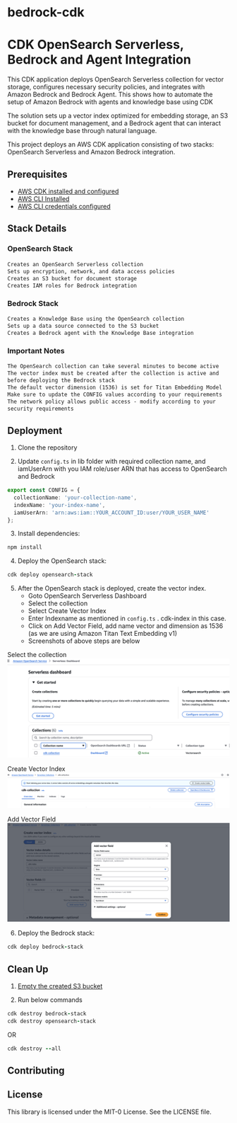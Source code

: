 # bedrock-cdk

# CDK OpenSearch Serverless, Bedrock and Agent Integration

This CDK application deploys OpenSearch Serverless collection for vector storage, configures necessary security policies, and integrates with Amazon Bedrock and Bedrock Agent. This shows how to automate the setup of Amazon Bedrock with agents and knowledge base using CDK

The solution sets up a vector index optimized for embedding storage, an S3 bucket for document management, and a Bedrock agent that can interact with the knowledge base through natural language.

This project deploys an AWS CDK application consisting of two stacks: OpenSearch Serverless and Amazon Bedrock integration.

## Prerequisites

- [AWS CDK installed and configured](https://docs.aws.amazon.com/cdk/v2/guide/getting_started.html)
- [AWS CLI Installed](https://docs.aws.amazon.com/cli/latest/userguide/getting-started-install.html)
- [AWS CLI credentials configured](https://docs.aws.amazon.com/cli/v1/userguide/cli-chap-configure.html)


## Stack Details

### OpenSearch Stack

    Creates an OpenSearch Serverless collection
    Sets up encryption, network, and data access policies
    Creates an S3 bucket for document storage
    Creates IAM roles for Bedrock integration

### Bedrock Stack

    Creates a Knowledge Base using the OpenSearch collection
    Sets up a data source connected to the S3 bucket
    Creates a Bedrock agent with the Knowledge Base integration

### Important Notes

    The OpenSearch collection can take several minutes to become active
    The vector index must be created after the collection is active and before deploying the Bedrock stack
    The default vector dimension (1536) is set for Titan Embedding Model
    Make sure to update the CONFIG values according to your requirements
    The network policy allows public access - modify according to your security requirements



## Deployment

1. Clone the repository

2. Update `config.ts` in lib folder with required collection name, and iamUserArn with you IAM role/user ARN that has access to OpenSearch and Bedrock

```typescript
export const CONFIG = {
  collectionName: 'your-collection-name',
  indexName: 'your-index-name',
  iamUserArn: 'arn:aws:iam::YOUR_ACCOUNT_ID:user/YOUR_USER_NAME'
};
```

3. Install dependencies:

```ruby
npm install
```

4. Deploy the OpenSearch stack:

```ruby
cdk deploy opensearch-stack
```

5. After the OpenSearch stack is deployed, create the vector index.
    - Goto OpenSearch Serverless Dashboard
    - Select the collection
    - Select Create Vector Index
    - Enter Indexname as mentioned in `config.ts` . cdk-index in this case.
    - Click on Add Vector Field, add name vector and dimension as 1536 (as we are using Amazon Titan Text Embedding v1)
    - Screenshots of above steps are below

Select the collection
![Select the collection](img1.png)

Create Vector Index
![Create Vector Index](img2.png)

Add Vector Field
![Add Vector Field](img3.png)


6. Deploy the Bedrock stack:

```ruby
cdk deploy bedrock-stack
```

## Clean Up

1. [Empty the created S3 bucket](https://docs.aws.amazon.com/AmazonS3/latest/userguide/DeletingObjects.html)

2. Run below commands

```ruby
cdk destroy bedrock-stack
cdk destroy opensearch-stack
```

OR

```ruby
cdk destroy --all
```

## Contributing

## License
This library is licensed under the MIT-0 License. See the LICENSE file.

